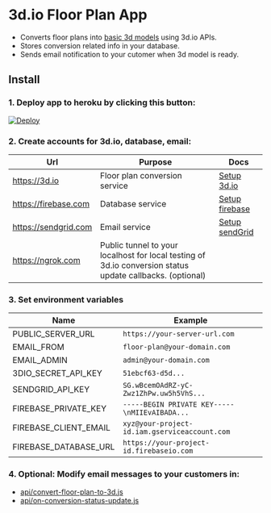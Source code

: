 # 3d.io Floor Plan App

* Converts floor plans into [basic 3d models](https://3d.io/floor-plan-to-3d-conversion.html) using 3d.io APIs.
* Stores conversion related info in your database.
* Sends email notification to your cutomer when 3d model is ready.

## Install

### 1. **Deploy app to heroku by clicking this button:**

<a href="https://heroku.com/deploy?template=https://github.com/archilogic-com/3dio-floor-plan-app/tree/master">
  <img src="https://www.herokucdn.com/deploy/button.svg" alt="Deploy">
</a>

### 2. **Create accounts for 3d.io, database, email:**

Url | Purpose | Docs
--- | --- | ---
https://3d.io | Floor plan conversion service | [Setup 3d.io](docs/3dio.md)
https://firebase.com | Database service | [Setup firebase](docs/firebase.md)
https://sendgrid.com | Email service | [Setup sendGrid](docs/sendgrid.md)
https://ngrok.com | Public tunnel to your localhost for local testing of 3d.io conversion status update callbacks. (optional) | 

### 3. **Set environment variables**

Name | Example
--- | ---
PUBLIC_SERVER_URL | `https://your-server-url.com`
EMAIL_FROM | `floor-plan@your-domain.com`
EMAIL_ADMIN | `admin@your-domain.com`
3DIO_SECRET_API_KEY | `51ebcf63-d5d...`
SENDGRID_API_KEY | `SG.wBcemOAdRZ-yC-Zwz1ZhPw.uw5h5VhS...`
FIREBASE_PRIVATE_KEY | `-----BEGIN PRIVATE KEY-----\nMIIEvAIBADA...`
FIREBASE_CLIENT_EMAIL | `xyz@your-project-id.iam.gserviceaccount.com`
FIREBASE_DATABASE_URL | `https://your-project-id.firebaseio.com`

### 4. **Optional: Modify email messages to your customers in:**
* [api/convert-floor-plan-to-3d.js](https://github.com/archilogic-com/3dio-floor-plan-app/blob/master/api/convert-floor-plan-to-3d.js#L86)
* [api/on-conversion-status-update.js](https://github.com/archilogic-com/3dio-floor-plan-app/blob/master/api/on-conversion-status-update.js#L74)

